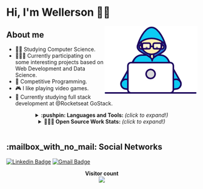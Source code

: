 # Hi, I'm Wellerson :man_technologist:

<img align="right" alt="GIF" src="https://github.com/WellersonPrenholato/WellersonPrenholato/blob/master/gifs/Developer.gif" />

## About me
- 👨‍🎓 Studying Computer Science.
- 👨🏻‍💻  Currently participating on some interesting projects based on Web Development and Data Science.
- :blue_heart: Competitive Programming.
- :video_game: I like playing video games.
- 🚀 Currently studying full stack development at @Rocketseat GoStack.

<details align="center">
  <summary> <b>:pushpin: Languages and Tools: </b> <i>(click to expand!)</i> </summary>
  <br />

  <!-- ### Languages and Tools: -->
  <span title="C">
  <img alt="C" width="40px" src="https://raw.githubusercontent.com/WellersonPrenholato/WellersonPrenholato/master/icons/c.svg"/>
  </span>
  <span title="C plus plus">
  <img alt="C plus plus" width="35px" src="https://raw.githubusercontent.com/WellersonPrenholato/WellersonPrenholato/master/icons/cplusplus.svg"/>
  </span>
  <span title="Terminal">
  <img alt="Terminal" width="35px" src="https://raw.githubusercontent.com/WellersonPrenholato/WellersonPrenholato/master/icons/terminal.svg"/>
  </span>
  <span title="NodeJS">
  <img alt="NodeJS" width="35px" src="https://raw.githubusercontent.com/WellersonPrenholato/WellersonPrenholato/master/icons/nodejs.svg"/>
  </span>
  <span title="React">
  <img alt="React" width="35px" src="https://raw.githubusercontent.com/WellersonPrenholato/WellersonPrenholato/master/icons/react.svg"/>
  </span>
  <span title="Typescript">
  <img alt="Typescript" width="35px" src="https://raw.githubusercontent.com/WellersonPrenholato/WellersonPrenholato/master/icons/typescript.svg"/>
  </span>
  <span title="Javascript">
  <img alt="Javascript" width="35px" src="https://raw.githubusercontent.com/WellersonPrenholato/WellersonPrenholato/master/icons/javascript.svg"/>
  </span>
  <span title="HTML">
  <img alt="HTML" width="35px" src="https://raw.githubusercontent.com/WellersonPrenholato/WellersonPrenholato/master/icons/html.svg"/>
  </span>
  <span title="CSS">
  <img alt="CSS" width="35px" src="https://raw.githubusercontent.com/WellersonPrenholato/WellersonPrenholato/master/icons/css.svg"/>
  </span>
  <span title="Python">
  <img alt="Python" width="35px" src="https://raw.githubusercontent.com/WellersonPrenholato/WellersonPrenholato/master/icons/python.svg"/>
  </span>
  <span title="Git">
  <img alt="Git" width="35px" src="https://raw.githubusercontent.com/WellersonPrenholato/WellersonPrenholato/master/icons/git.svg"/>
  </span>
  <img  src="https://devicons.github.io/devicon/devicon.git/icons/mysql/mysql-original-wordmark.svg" alt="mysql" width="40" height="40"/> 
  <img src="https://devicons.github.io/devicon/devicon.git/icons/java/java-original-wordmark.svg" alt="java" width="40" height="40"/> 
  <br />
</details>

<details align="center">
  <summary> <b> 👨🏻‍💻 Open Source Work Stats: </b> <i>(click to expand!)</i> </summary>
  <br />
  <p width="80%">
    <img width="47%" align="left" src="https://github-readme-stats.vercel.app/api/top-langs/?username=WellersonPrenholato&layout=compact&hide=html,jupyter%20notebook&theme=dark" alt="WellersonPrenholato" />
    <img width="47%" align="right" src="https://github-readme-stats.vercel.app/api?username=WellersonPrenholato&show_icons=true&theme=dark&count_private=true&hide=contribs,issues&include_all_commits=true" alt="WellersonPrenholato" />
  </p>
</details>

<br />
<div margin-top="50px">
  <h2>:mailbox_with_no_mail: Social Networks</h2>

  [![Linkedin Badge](https://img.shields.io/badge/-LinkedIn-blue?style=flat-square&logo=Linkedin&logoColor=white&link=https://www.linkedin.com/in/wellersonprenholato/)](https://www.linkedin.com/in/wellersonprenholato/)
  [![Gmail Badge](https://img.shields.io/badge/-Gmail-c14438?style=flat-square&logo=Gmail&logoColor=white&link=mailto:wellerson.prenholato@gmail.com)](mailto:wellerson.prenholato@gmail.com)
 </div>
 
<p align="center"> 
  <b>Visitor count</b><br>
  <img src="https://profile-counter.glitch.me/WellersonPrenholato/count.svg" />
</p>

